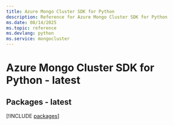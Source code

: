 ```yaml
---
title: Azure Mongo Cluster SDK for Python
description: Reference for Azure Mongo Cluster SDK for Python
ms.date: 08/14/2025
ms.topic: reference
ms.devlang: python
ms.service: mongocluster
---
```

# Azure Mongo Cluster SDK for Python - latest
## Packages - latest
[!INCLUDE [packages](mongo-cluster-index.md)]